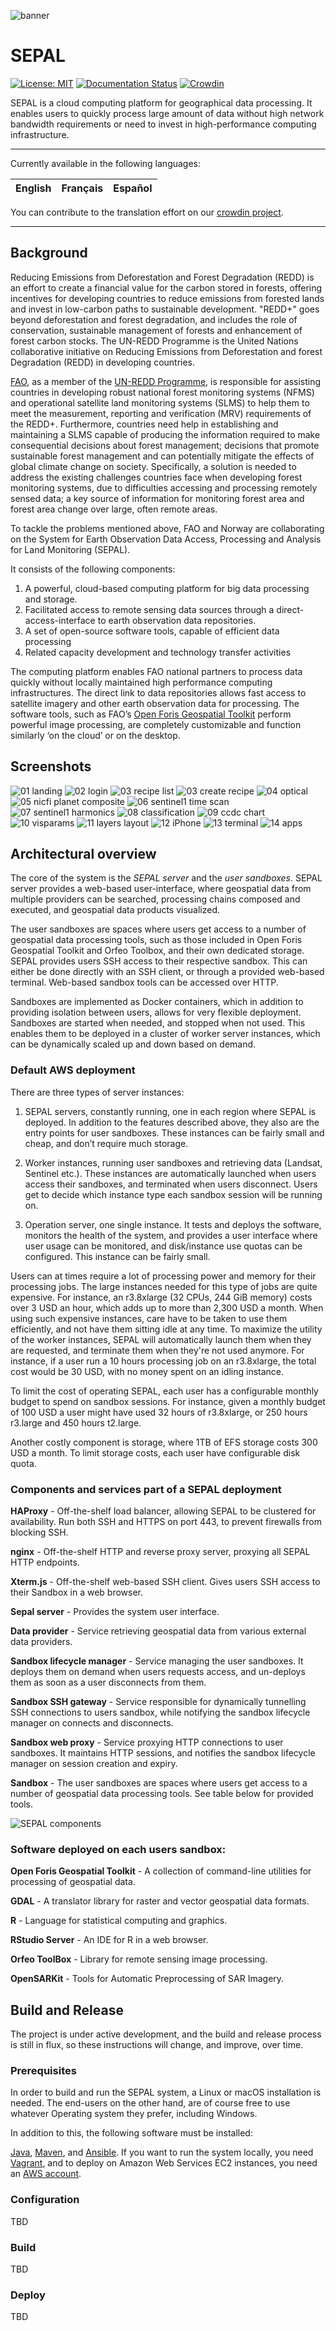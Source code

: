![banner](https://raw.githubusercontent.com/openforis/sepal-doc/master/docs/source/_images/sepal_header.png)

SEPAL
=====
[![License: MIT](https://img.shields.io/badge/License-MIT-yellow.svg)](https://github.com/openforis/sepal/blob/master/license.txt)
[![Documentation Status](https://readthedocs.org/projects/sepal-doc/badge/?version=latest)](https://sepal-doc.readthedocs.io/en/latest/?badge=latest) 
[![Crowdin](https://badges.crowdin.net/sepal/localized.svg)](https://crowdin.com/project/sepal)

SEPAL is a cloud computing platform for geographical data processing. It enables users to quickly process large amount
of data without high network bandwidth requirements or need to invest in high-performance computing infrastructure.

--------------------------------------------------------------------------------

Currently available in the following languages:

| English | Français | Español |
|---------|----------|---------|

You can contribute to the translation effort on our [crowdin project](https://crowdin.com/project/sepal).

--------------------------------------------------------------------------------

Background
----------
Reducing Emissions from Deforestation and Forest Degradation (REDD) is an effort to create a financial value for the
carbon stored in forests, offering incentives for developing countries to reduce emissions from forested lands and
invest in low-carbon paths to sustainable development. "REDD+" goes beyond deforestation and forest degradation,
and includes the role of conservation, sustainable management of forests and enhancement of forest carbon stocks. The
UN-REDD Programme is the United Nations collaborative initiative on Reducing Emissions from Deforestation and forest
Degradation (REDD) in developing countries.

[FAO](http://www.fao.org/home/en/), as a member of the [UN-REDD Programme](http://www.un-redd.org/), is responsible for
assisting countries in developing robust national forest
monitoring systems (NFMS) and operational satellite land monitoring systems (SLMS) to help them to meet the measurement,
reporting and verification  (MRV) requirements of the REDD+.  Furthermore, countries need help in establishing and
maintaining  a SLMS capable of producing the information required to make consequential decisions about forest
management; decisions that promote sustainable forest management and can potentially mitigate the effects of global
climate change on society.  Specifically, a solution is needed to address the existing challenges countries face when
developing forest monitoring systems, due to difficulties accessing and processing remotely sensed data; a key source
of information for monitoring forest area and forest area change over large, often remote areas.

To tackle the problems mentioned above, FAO and Norway are collaborating on the System for Earth Observation
Data Access, Processing and Analysis for Land Monitoring (SEPAL).

It  consists of the following components:

1. A powerful, cloud-based computing platform for big data processing and storage.
2. Facilitated access to remote sensing data sources through a direct-access-interface to earth observation data
   repositories.
3. A set of open-source software tools, capable of efficient data processing
4. Related capacity development and technology transfer activities

The computing platform enables FAO national partners to process data quickly without locally maintained high
performance computing infrastructures.  The direct link to data repositories allows fast access to satellite
imagery and other earth observation data for processing.  The software tools, such as FAO’s
[Open Foris Geospatial Toolkit](http://www.openforis.org/tools/geospatial-toolkit.html)
perform powerful image processing, are completely customizable and function similarly ‘on the cloud’ or on the desktop.

Screenshots
-----------
![01 landing](https://user-images.githubusercontent.com/149204/132474862-daf724e5-e7f8-4086-9132-c9afde0e6173.png)
![02 login](https://user-images.githubusercontent.com/149204/132474870-be73899f-f6bb-4d8b-96c5-05bb21a5d53c.png)
![03 recipe list](https://user-images.githubusercontent.com/149204/132474880-12333a36-dee0-4bdc-a0b4-0e9aab24b601.png)
![03 create recipe](https://user-images.githubusercontent.com/149204/132481048-6149f776-a7ed-47cb-8f75-3519aa1b8f1e.png)
![04 optical](https://user-images.githubusercontent.com/149204/132482428-16ef1555-26bc-441a-8717-d65db3b62ef4.png)
![05 nicfi planet composite](https://user-images.githubusercontent.com/149204/132474895-da433549-5d52-48cf-93ae-23c0ee9d47c0.png)
![06 sentinel1 time scan](https://user-images.githubusercontent.com/149204/132483174-154e792e-b6ce-4b22-ad08-1b8e4fdda829.png)
![07 sentinel1 harmonics](https://user-images.githubusercontent.com/149204/132474903-0d1db533-7427-49f6-9981-07aa5a0f6b71.png)
![08 classification](https://user-images.githubusercontent.com/149204/132474907-d4a018a1-282f-4dbd-b870-90bae470d1a0.png)
![09 ccdc chart](https://user-images.githubusercontent.com/149204/132474909-3a3c9f9d-4fb9-42b8-be01-2b354c7283a3.png)
![10 visparams](https://user-images.githubusercontent.com/149204/132474911-13fdd36a-e4fd-4ad2-93e2-e0a53510b1dc.png)
![11 layers layout](https://user-images.githubusercontent.com/149204/132478296-627a62cd-9d7b-40cf-a1aa-034c50664cf6.png)
![12 iPhone](https://user-images.githubusercontent.com/149204/132478926-2bf51235-de16-4a11-9bfb-4960b1e5471a.png)
![13 terminal](https://user-images.githubusercontent.com/149204/132491822-db82fe79-154f-4f60-b0bc-b5a57006c5a4.png)
![14 apps](https://user-images.githubusercontent.com/149204/132491851-5ac0303f-1064-4e12-9627-f34e3f78d880.png)

Architectural overview
----------------------
The core of the system is the _SEPAL server_ and the _user sandboxes_. SEPAL server provides a web-based user-interface,
where geospatial data from multiple providers can be searched, processing chains composed and executed, and geospatial
data products visualized.

The user sandboxes are spaces where users get access to a number of geospatial data processing tools, such as those
included in Open Foris Geospatial Toolkit and Orfeo Toolbox, and their own dedicated storage. SEPAL provides users SSH
access to their respective sandbox. This can either be done directly with an SSH client, or through a provided web-based
terminal. Web-based sandbox tools can be accessed over HTTP.

Sandboxes are implemented as Docker containers, which in addition to providing isolation between users, allows for very
flexible deployment. Sandboxes are started when needed, and stopped when not used. This enables them to be deployed in a
cluster of worker server instances, which can be dynamically scaled up and down based on demand.

### Default AWS deployment
There are three types of server instances:

1. SEPAL servers, constantly running, one in each region where SEPAL is deployed. In addition to the features
   described above, they also are the entry points for user sandboxes. These instances can be
   fairly small and cheap, and don’t require much storage.

2. Worker instances, running user sandboxes and retrieving data (Landsat, Sentinel etc.). These instances are
   automatically launched when users access their sandboxes, and terminated when users disconnect. Users get to decide
   which instance type each sandbox session will be running on.

3. Operation server, one single instance. It tests and deploys the software, monitors the health of the system,
   and provides a user interface where user usage can be monitored, and disk/instance use quotas can be configured.
   This instance can be fairly small.

Users can at times require a lot of processing power and memory for their processing jobs. The large instances
needed for this type of jobs are quite expensive. For instance, an r3.8xlarge (32 CPUs, 244 GiB memory) costs over 3 USD
an hour, which adds up to more than 2,300 USD a month. When using such expensive instances, care have to be taken to
use them efficiently, and not have them sitting idle at any time. To maximize the utility of the worker instances,
SEPAL will automatically launch them when they are requested, and terminate them when they're not used anymore.
For instance, if a user run a 10 hours processing job on an r3.8xlarge, the total cost would be 30 USD, with no
money spent on an idling instance.

To limit the cost of operating SEPAL, each user has a configurable monthly budget to spend on sandbox sessions. For
instance, given a monthly budget of 100 USD a user might have used 32 hours of r3.8xlarge, or 250 hours r3.large and 450
hours t2.large.

Another costly component is storage, where 1TB of EFS storage costs 300 USD a month. To limit storage costs, each user
have configurable disk quota.

### Components and services part of a SEPAL deployment

**HAProxy** -
Off-the-shelf load balancer, allowing SEPAL to be clustered for availability. Run both SSH and HTTPS on port 443,
to prevent firewalls from blocking SSH.

**nginx** -
Off-the-shelf HTTP and reverse proxy server, proxying all SEPAL HTTP endpoints.

**Xterm.js** -
Off-the-shelf web-based SSH client. Gives  users SSH access to their Sandbox in a web browser.

**Sepal server** -
Provides the system user interface.

**Data provider** -
Service retrieving geospatial data from various external data providers.

**Sandbox lifecycle manager** -
Service managing the user sandboxes. It deploys them on demand when users requests access, and un-deploys them as soon
as a user disconnects from them.

**Sandbox SSH gateway** -
Service responsible for dynamically tunnelling SSH connections to users sandbox, while notifying the sandbox lifecycle
manager on connects and disconnects.

**Sandbox web proxy** -
Service proxying HTTP connections to user sandboxes. It maintains HTTP sessions, and notifies the sandbox lifecycle
manager on session creation and expiry.

**Sandbox** -
The user sandboxes are spaces where users get access to a number of geospatial data processing tools. See table below
for provided tools.

![SEPAL components](https://raw.githubusercontent.com/openforis/sepal/master/docs/Components.png)

### Software deployed on each users sandbox:

**Open Foris Geospatial Toolkit** -
A collection of command-line utilities for processing of geospatial data.

**GDAL** -
A translator library for raster and vector geospatial data formats.

**R** -
Language for statistical computing and graphics.

**RStudio Server** -
An IDE for R in a web browser.

**Orfeo ToolBox** -
Library for remote sensing image processing.

**OpenSARKit** -
Tools for Automatic Preprocessing of SAR Imagery.

Build and Release
-----------------
The project is under active development, and the build and release process is still in flux, so these
instructions will change, and improve, over time.

### Prerequisites
In order to build and run the SEPAL system, a Linux or macOS installation is needed.
The end-users on the other hand, are of course free to use whatever Operating system they prefer, including Windows.

In addition to this, the following software must be installed:

[Java](http://www.oracle.com/technetwork/java/javase/downloads/index.html),
[Maven](https://maven.apache.org/download.cgi), and
[Ansible](http://docs.ansible.com/ansible/intro_installation.html).
If you want to run the system locally, you need [Vagrant](https://www.vagrantup.com/downloads.html), and
to deploy on Amazon Web Services EC2 instances, you need an [AWS account](https://aws.amazon.com/account/).

### Configuration
TBD

### Build
TBD

### Deploy
TBD
